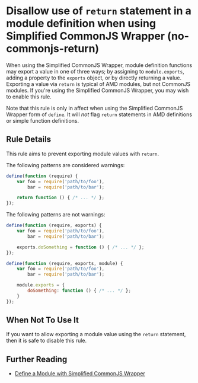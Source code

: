 # Disallow use of `return` statement in a module definition when using Simplified CommonJS Wrapper (no-commonjs-return)

When using the Simplified CommonJS Wrapper, module definition functions may export a value in one of three ways; by assigning to `module.exports`, adding a property to the `exports` object, or by directly returning a value. Exporting a value via `return` is typical of AMD modules, but not CommonJS modules. If you're using the Simplified CommonJS Wrapper, you may wish to enable this rule.

Note that this rule is only in affect when using the Simplified CommonJS Wrapper form of `define`. It will *not* flag
`return` statements in AMD definitions or simple function definitions.

## Rule Details

This rule aims to prevent exporting module values with `return`.

The following patterns are considered warnings:

```js
define(function (require) {
    var foo = require('path/to/foo'),
        bar = require('path/to/bar');

    return function () { /* ... */ };
});
```

The following patterns are not warnings:

```js
define(function (require, exports) {
    var foo = require('path/to/foo'),
        bar = require('path/to/bar');

    exports.doSomething = function () { /* ... */ };
});

define(function (require, exports, module) {
    var foo = require('path/to/foo'),
        bar = require('path/to/bar');

    module.exports = {
        doSomething: function () { /* ... */ };
    }
});
```

## When Not To Use It

If you want to allow exporting a module value using the `return` statement, then it is safe to disable this rule.

## Further Reading

* [Define a Module with Simplified CommonJS Wrapper](http://requirejs.org/docs/api.html#cjsmodule)
